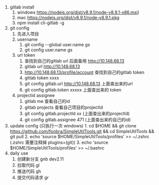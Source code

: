 1. gitlab install
    1. windows https://nodejs.org/dist/v8.9.1/node-v8.9.1-x86.msi)
    2. mac https://nodejs.org/dist/v8.9.1/node-v8.9.1.pkg
    3. npm install cli-gitlab -g
2. git config
    1. 先进入项目
    2. username
        1. git config --global user.name gs
        2. git config user.name gs
    3. url token
        1. 查找到自己的gitlab url 后面备用 http://10.148.68.13
        2. gitlab url http://10.148.68.13
        3. http://10.148.68.13/profile/account 查找到自己的gitlab token
        4. gitlab token xxxx
        5. git config gitlab.url http://10.148.68.13 上面查出来的url
        6. git config gitlab.token xxxxx  上面查出来的 token
    4. projectid assignee
        1. gitlab me 查看自己的id
        2. gitlab projects 查看自己项目的projectId
        3. git config gitlab.projectId xx (上面查出来的projectId)
        4. git config gitlab.assignee 471 (上面查出来的自己的id)
3. update config (只执行一次 windows)
        1. cd $HOME && git clone https://github.com/foobra/SimpleUtilTools.git && cd SimpleUtilTools && git pull
        2. echo 'source $HOME/SimpleUtilTools/profiles' >> ~/.zshrc (.zshrc 需要注释掉 plugins=(git))
        3. echo 'source $HOME/SimpleUtilTools/profiles' >> ~/.bashrc
4. daily use
    1. 创建新分支 gnb dev2.11
    2. 拉取代码   gl
    3. 推送代码 gh
    4. 提交代码请求 gr
